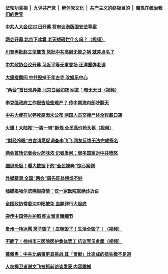 

####  [法轮功真相](../../../../basic/blob/master/README.md?t=05220402) &nbsp;|&nbsp; [九评共产党](../../../../9ping.md/blob/master/README.md?t=05220402) &nbsp;|&nbsp; [解体党文化](../../../../jtdwh.md/blob/master/README.md?t=05220402)  &nbsp;|&nbsp; [共产主义的终极目的](../../../../gczydzjmd.md/blob/master/README.md?t=05220402) &nbsp;|&nbsp; [魔鬼在统治我们的世界](../../../../mgztzwmdsj.md/blob/master/README.md?t=05220402) 

#### [中共人大会议22日开幕 将审议港版国安法草案 ](../pages/soh5/381403.md?t=05220402) 
#### [两会开幕  北京下冰雹  老天想砸烂什么吗？（视频）](../pages/soh5/381358.md?t=05220402) 
#### [川普再批赵立坚蠢货 怒批中共高层无能之祸 就差点名了](../pages/soh5/381349.md?t=05220402) 
#### [中共政协会议开幕 习近平等无罩登场 汪洋重弹老调](../pages/soh5/381340.md?t=05220402) 
#### [大瘟疫期间 中共毁掉千年古寺 改娱乐中心](../pages/soh5/381346.md?t=05220402) 
#### [“两会”首日现异象 北京白昼如夜 网友：暗无天日（视频）](../pages/soh5/381307.md?t=05220402) 
#### [李克强政府工作报告险些难产？ 传中南海内部吵翻天](../pages/soh5/381268.md?t=05220402) 
#### [中共大使在以猝死原因未公布 两国人员交接尸体全程戴口罩](../pages/soh5/381298.md?t=05220402) 
#### [火爆！大陆推“一盔一带”新规 全民高价抢头盔（视频）](../pages/soh5/381271.md?t=05220402) 
#### [“财经冷眼”白宫请愿促调查李飞飞 网友反馈无法完成签名](../pages/soh5/381256.md?t=05220402) 
#### [两会首场记者会火药味浓 记者发问：很多国家对中共愤怒](../pages/soh5/381241.md?t=05220402) 
#### [细思恐极！曝大数据下的“全民裸奔”惊心案例](../pages/soh5/381235.md?t=05220402) 
#### [外媒猜测 全国“两会”周先旺处境或不妙](../pages/soh5/381196.md?t=05220402) 
#### [陆媒揭哈尔滨瞒报疫情：仅一家医院就确诊近百](../pages/soh5/381199.md?t=05220402) 
#### [全国政协常委沈中阳被免 血腥罪行大起底](../pages/soh5/381181.md?t=05220402) 
#### [突传中国停办护照 网友留言曝细节](../pages/soh5/381148.md?t=05220402) 
#### [贵州一场冰雹  房子毁了！庄稼毁了！生活全毁了！（视频）](../pages/soh5/381166.md?t=05220402) 
#### [不跪了！徐州市三医院医护集体罢工  抗议官员贪腐（视频）](../pages/soh5/381139.md?t=05220402) 
#### [蓬佩奥：中共比病毒更具挑战 其「贡献」比造成的损失微不足道](../pages/soh5/381142.md?t=05220402) 
#### [人权捍卫者谢文飞被抓前访谈发表 内容震撼](../pages/soh5/381100.md?t=05220402) 
